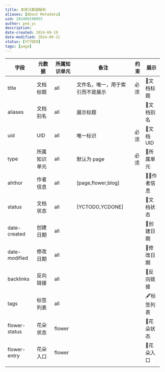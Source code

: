 ```yaml
---
title: 本库元数据解析
aliases: [About Metadata]
uid: 202409190055
author: ped_yc
description: 
date-created: 2024-09-19
date-modified: 2024-09-21
status: [YCTODO]
tags: [page]
---
```


| 字段            | 元数据    | 所属知识单元 | 备注                 | 约束  | 展示       |
| ------------- | ------ | ------ | ------------------ | --- | -------- |
| title         | 文档标题   | all    | 文件名，唯一，用于索引而不是展示   | 必须  | 💙文档标题   |
| aliases       | 文档别名   | all    | 展示标题               |     | 💙文档别名   |
| uid           | UID    | all    | 唯一标识               | 必须  | 💙文档 UID |
| type          | 所属知识单元 | all    | 默认为 page           | 必须  | 💙所属单元   |
| ahthor        | 作者信息   | all    | [page,flower,blog] |     | 🙇‍♂作者信息 |
| status        | 文档状态   | all    | [YCTODO,YCDONE]    |     | 🌱文档状态   |
| date-created  | 创建日期   | all    |                    |     | 📅创建日期   |
| date-modified | 修改日期   | all    |                    |     | 📅修改日期   |
| backlinks     | 反向链接   | all    |                    |     | 🔗反向链接   |
| tags          | 标签列表   | all    |                    |     | 🖋标签列表   |
| flower-status | 花朵状态   | flower |                    |     | 🌻花朵状态   |
| flower-entry  | 花朵入口   | flower |                    |     | 🌻花朵入口   |
|               |        |        |                    |     |          |

